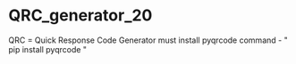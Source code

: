 # QRC_generator_20
QRC = Quick Response Code Generator
must install pyqrcode
command - " pip install pyqrcode "
